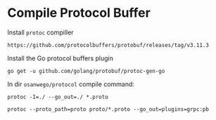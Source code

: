 # Compile Protocol Buffer

Install `protoc` compiller
```http request
https://github.com/protocolbuffers/protobuf/releases/tag/v3.11.3
```
Install the Go protocol buffers plugin 

```shell script
go get -u github.com/golang/protobuf/protoc-gen-go
```
In dir `osanwego/protocol` compile command:
```shell script
protoc -I=./ --go_out=./ *.proto
```

	protoc --proto_path=proto proto/*.proto --go_out=plugins=grpc:pb